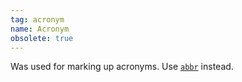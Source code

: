 ```yaml
---
tag: acronym
name: Acronym
obsolete: true
---
```


Was used for marking up acronyms. Use [`abbr`](#abbr) instead.
